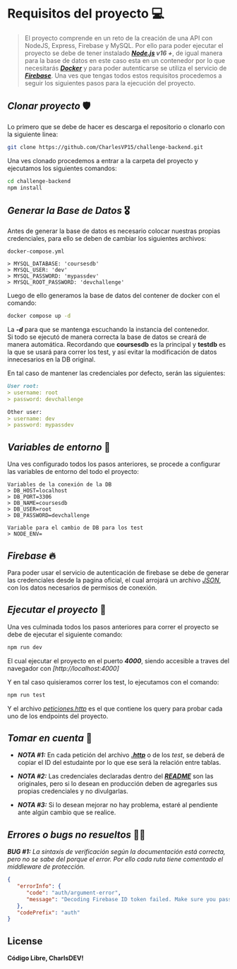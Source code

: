 # **Requisitos del proyecto** 💻

> El proyecto comprende en un reto de la creación de una API con NodeJS, Express, Firebase y MySQL. Por ello para poder ejecutar el proyecto se debe de tener instalado ***[Node.js](https://nodejs.org/) v16 +***, de igual manera para la base de datos en este caso esta en un contenedor por lo que necesitarás ***[Docker](https://docs.docker.com/get-docker/)*** y para poder autenticarse se utiliza el servicio de ***[Firebase](https://firebase.google.com/)***. Una ves que tengas todos estos requisitos procedemos a seguir los siguientes pasos para la ejecución del proyecto.

## ***Clonar proyecto*** 🛡️

Lo primero que se debe de hacer es descarga el repositorio o clonarlo con la siguiente linea:

```bash
git clone https://github.com/CharlesVP15/challenge-backend.git
```

Una ves clonado procedemos a entrar a la carpeta del proyecto y ejecutamos los siguientes comandos:

```bash
cd challenge-backend
npm install
```

## ***Generar la Base de Datos*** 🎖️

Antes de generar la base de datos es necesario colocar nuestras propias credenciales, para ello se deben de cambiar los siguientes archivos:

```properties
docker-compose.yml

> MYSQL_DATABASE: 'coursesdb'
> MYSQL_USER: 'dev'
> MYSQL_PASSWORD: 'mypassdev'
> MYSQL_ROOT_PASSWORD: 'devchallenge'
```

Luego de ello generamos la base de datos del contener de docker con el comando:

```bash
docker compose up -d
```

La ***-d*** para que se mantenga escuchando la instancia del contenedor. </br>
Si todo se ejecutó de manera correcta la base de datos se creará de manera automática. Recordando que **coursesdb** es la principal y **testdb** es la que se usará para correr los test, y así evitar la modificación de datos innecesarios en la DB original. </br>

En tal caso de mantener las credenciales por defecto, serán las siguientes:

```markdown
User root:
> username: root
> password: devchallenge

Other user:
> username: dev
> password: mypassdev
```

## ***Variables de entorno*** 💯

Una ves configurado todos los pasos anteriores, se procede a configurar las variables de entorno del todo el proyecto:

```properties
Variables de la conexión de la DB
> DB_HOST=localhost
> DB_PORT=3306
> DB_NAME=coursesdb
> DB_USER=root
> DB_PASSWORD=devchallenge

Variable para el cambio de DB para los test
> NODE_ENV=
```

## ***Firebase*** 🔥

Para poder usar el servicio de autenticación de firebase se debe de generar las credenciales desde la pagina oficial, el cual arrojará un archivo *[JSON](./firebaseCredentials.example.json)*, con los datos necesarios de permisos de conexión.

## ***Ejecutar el proyecto*** 🚧

Una ves culminada todos los pasos anteriores para correr el proyecto se debe de ejecutar el siguiente comando:

```bash
npm run dev
```

El cual ejecutar el proyecto en el puerto ***4000***, siendo accesible a traves del navegador con *[http://localhost:4000]*

Y en tal caso quisieramos correr los test, lo ejecutamos con el comando:

```bash
npm run test
```

Y el archivo *[peticiones.http](./peticiones.http)* es el que contiene los query para probar cada uno de los endpoints del proyecto.

## ***Tomar en cuenta*** 👀

- ***NOTA #1:*** En cada petición del archivo ***[.http](./peticiones.http)*** o de los *test*, se deberá de copiar el ID del estudainte por lo que ese será la relación entre tablas.

- ***NOTA #2:*** Las credenciales declaradas dentro del ***[README](./README.md)*** son las originales, pero si lo desean en producción deben de agregarles sus propias credenciales y no divulgarlas.

- ***NOTA #3:*** Si lo desean mejorar no hay problema, estaré al pendiente ante algún cambio que se realice.

## ***Errores o bugs no resueltos*** 🤯❌

***BUG #1:*** *La sintaxis de verificación según la documentación está correcta, pero no se sabe del porque el error. Por ello cada ruta tiene comentado el middleware de protección.*

```json
{
   "errorInfo": {
      "code": "auth/argument-error",
      "message": "Decoding Firebase ID token failed. Make sure you passed the entire string JWT which represents an ID token. See https://firebase.google.com/docs/auth/admin/verify-id-tokens for details on how to retrieve an ID token."
   },
   "codePrefix": "auth"
}
```

## License

**Código Libre, CharlsDEV!**
